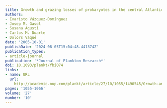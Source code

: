 ```yaml
---
title: Growth and grazing losses of prokaryotes in the central Atlantic Ocean
authors:
- Evaristo Vázquez-Domínguez
- Josep M. Gasol
- Susana Agustí
- Carlos M. Duarte
- Dolors Vaqué
date: '2005-10-01'
publishDate: '2024-08-05T15:04:48.441374Z'
publication_types:
- article-journal
publication: '*Journal of Plankton Research*'
doi: 10.1093/plankt/fbi074
links:
- name: URL
  url: 
    http://academic.oup.com/plankt/article/27/10/1055/1490545/Growth-and-grazing-losses-of-prokaryotes-in-the
pages: '1055-1066'
volume: '27'
number: '10'
---
```

